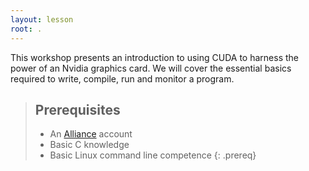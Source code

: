 ```yaml
---
layout: lesson
root: .
---
```

This workshop presents an introduction to using CUDA to harness the power of an Nvidia graphics card. We will cover the essential basics required to write, compile, run and monitor a program.

> ## Prerequisites
>
> - An [Alliance](https://alliancecan.ca/en/services/advanced-research-computing/account-management/apply-account) account
> - Basic C knowledge
> - Basic Linux command line competence
{: .prereq}
